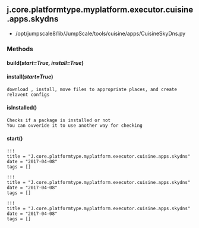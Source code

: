 <!-- toc -->
## j.core.platformtype.myplatform.executor.cuisine.apps.skydns

- /opt/jumpscale8/lib/JumpScale/tools/cuisine/apps/CuisineSkyDns.py

### Methods

#### build(*start=True, install=True*) 

#### install(*start=True*) 

```
download , install, move files to appropriate places, and create relavent configs

```

#### isInstalled() 

```
Checks if a package is installed or not
You can ovveride it to use another way for checking

```

#### start() 


```
!!!
title = "J.core.platformtype.myplatform.executor.cuisine.apps.skydns"
date = "2017-04-08"
tags = []
```

```
!!!
title = "J.core.platformtype.myplatform.executor.cuisine.apps.skydns"
date = "2017-04-08"
tags = []
```

```
!!!
title = "J.core.platformtype.myplatform.executor.cuisine.apps.skydns"
date = "2017-04-08"
tags = []
```
